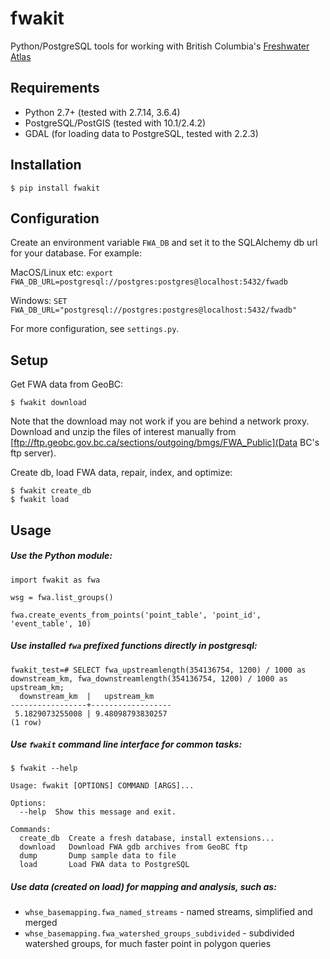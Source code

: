 # fwakit

Python/PostgreSQL tools for working with British Columbia's [Freshwater Atlas](https://www2.gov.bc.ca/gov/content/data/geographic-data-services/topographic-data/freshwater)

## Requirements
- Python 2.7+ (tested with 2.7.14, 3.6.4)
- PostgreSQL/PostGIS (tested with 10.1/2.4.2)
- GDAL (for loading data to PostgreSQL, tested with 2.2.3)

## Installation

`$ pip install fwakit`

## Configuration
Create an environment variable `FWA_DB` and set it to the SQLAlchemy db url for your database. For example:

MacOS/Linux etc:
`export FWA_DB_URL=postgresql://postgres:postgres@localhost:5432/fwadb`

Windows:
`SET FWA_DB_URL="postgresql://postgres:postgres@localhost:5432/fwadb"`

For more configuration, see `settings.py`. 

## Setup

Get FWA data from GeoBC:  

`$ fwakit download`

Note that the download may not work if you are behind a network proxy. Download and unzip the files of interest manually from [ftp://ftp.geobc.gov.bc.ca/sections/outgoing/bmgs/FWA_Public](Data BC's ftp server).

Create db, load FWA data, repair, index, and optimize:  

```
$ fwakit create_db
$ fwakit load
```

## Usage

##### Use the Python module:

```
import fwakit as fwa

wsg = fwa.list_groups()

fwa.create_events_from_points('point_table', 'point_id', 'event_table', 10)

```

##### Use installed `fwa` prefixed functions directly in postgresql:

```
fwakit_test=# SELECT fwa_upstreamlength(354136754, 1200) / 1000 as downstream_km, fwa_downstreamlength(354136754, 1200) / 1000 as upstream_km;
  downstream_km  |   upstream_km
-----------------+------------------
 5.1829073255008 | 9.48098793830257
(1 row)
```

##### Use `fwakit` command line interface for common tasks:  

```
$ fwakit --help

Usage: fwakit [OPTIONS] COMMAND [ARGS]...

Options:
  --help  Show this message and exit.

Commands:
  create_db  Create a fresh database, install extensions...
  download   Download FWA gdb archives from GeoBC ftp
  dump       Dump sample data to file
  load       Load FWA data to PostgreSQL
```

##### Use data (created on load) for mapping and analysis, such as:

- `whse_basemapping.fwa_named_streams` - named streams, simplified and merged
- `whse_basemapping.fwa_watershed_groups_subdivided` - subdivided watershed groups, for much faster point in polygon queries